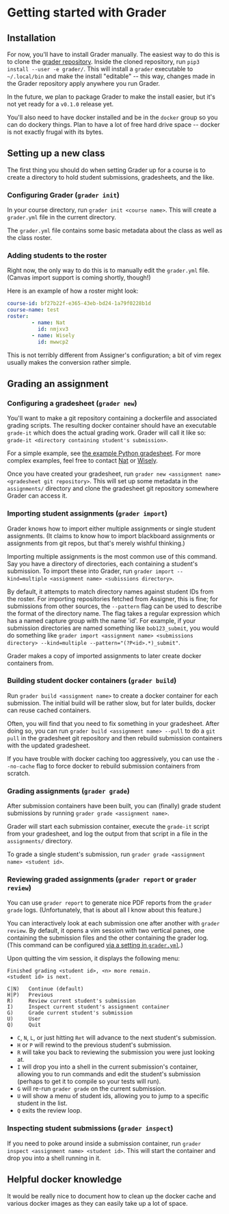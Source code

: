 # Getting started with Grader

## Installation

For now, you'll have to install Grader manually.
The easiest way to do this is to clone the [grader repository](https://github.com/redkyn/grader.git).
Inside the cloned repository, run `pip3 install --user -e grader/`.
This will install a `grader` executable to `~/.local/bin` and make the install "editable" -- this way, changes made in the Grader repository apply anywhere you run Grader.

In the future, we plan to package Grader to make the install easier, but it's not yet ready for a `v0.1.0` release yet.

You'll also need to have docker installed and be in the `docker` group so you can do dockery things.
Plan to have a lot of free hard drive space -- docker is not exactly frugal with its bytes.

## Setting up a new class

The first thing you should do when setting Grader up for a course is to create a directory to hold student submissions, gradesheets, and the like.

### Configuring Grader (`grader init`)

In your course directory, run `grader init <course name>`.
This will create a `grader.yml` file in the current directory.

The `grader.yml` file contains some basic metadata about the class as well as the class roster.

### Adding students to the roster

Right now, the only way to do this is to manually edit the `grader.yml` file.
(Canvas import support is coming shortly, though!)

Here is an example of how a roster might look:
```yaml
course-id: bf27b22f-e365-43eb-bd24-1a79f0228b1d
course-name: test
roster:
        - name: Nat
          id: nmjxv3
        - name: Wisely
          id: mwwcp2
```

This is not terribly different from Assigner's configuration; a bit of vim regex usually makes the conversion rather simple.

## Grading an assignment

### Configuring a gradesheet (`grader new`)

You'll want to make a git repository containing a dockerfile and associated grading scripts.
The resulting docker container should have an executable `grade-it` which does the actual grading work.
Grader will call it like so: `grade-it <directory containing student's submission>`.

For a simple example, see [the example Python gradesheet](https://github.com/redkyn/python-gradesheet).
For more complex examples, feel free to contact [Nat](mailto:jarus@mst.edu) or [Wisely](mailto:michael.wisely@mst.edu).

Once you have created your gradesheet, run `grader new <assignment name> <gradesheet git repository>`.
This will set up some metadata in the `assignments/` directory and clone the gradesheet git repository somewhere Grader can access it.

### Importing student assignments (`grader import`)

Grader knows how to import either multiple assignments or single student assignments.
(It claims to know how to import blackboard assignments or assignments from git repos, but that's merely wishful thinking.)

Importing multiple assignments is the most common use of this command.
Say you have a directory of directories, each containing a student's submission.
To import these into Grader, run `grader import --kind=multiple <assignment name> <subissions directory>`.

By default, it attempts to match directory names against student IDs from the roster.
For importing repositories fetched from Assigner, this is fine; for submissions from other sources, the `--pattern` flag can be used to describe the format of the directory name.
The flag takes a regular expression which has a named capture group with the name 'id'.
For example, if your submission directories are named something like `bob123_submit`, you would do something like
`grader import <assignment name> <submissions directory> --kind=multiple --pattern="(?P<id>.*)_submit"`.

Grader makes a copy of imported assignments to later create docker containers from.

### Building student docker containers (`grader build`)

Run `grader build <assignment name>` to create a docker container for each submission.
The initial build will be rather slow, but for later builds, docker can reuse cached containers.

Often, you will find that you need to fix something in your gradesheet.
After doing so, you can run `grader build <assignment name> --pull` to do a `git pull` in the gradesheet git repository and then rebuild submission containers with the updated gradesheet.

If you have trouble with docker caching too aggressively, you can use the `--no-cache` flag to force docker to rebuild submission containers from scratch.

### Grading assignments (`grader grade`)

After submission containers have been built, you can (finally) grade student submissions by running `grader grade <assignment name>`.

Grader will start each submission container, execute the `grade-it` script from your gradesheet, and log the output from that script in a file in the `assignments/` directory.

To grade a single student's submission, run `grader grade <assignment name> <student id>`.

### Reviewing graded assignments (`grader report` or `grader review`)

You can use `grader report` to generate nice PDF reports from the `grader grade` logs.
(Unfortunately, that is about all I know about this feature.)

You can interactively look at each submission one after another with `grader review`.
By default, it opens a vim session with two vertical panes, one containing the submission files and the other containing the grader log.
(This command can be configured [via a setting in `grader.yml`](https://github.com/redkyn/grader/blob/master/grader/grader/commands/review.py#L48-L49).)

Upon quitting the vim session, it displays the following menu:

```
Finished grading <student id>, <n> more remain.
<student id> is next.

C|N)   Continue (default)
H|P)   Previous
R)     Review current student's submission
I)     Inspect current student's assignment container
G)     Grade current student's submission
U)     User
Q)     Quit
```

- `C`, `N`, `L`, or just hitting `Ret` will advance to the next student's submission.
- `H` or `P` will rewind to the previous student's submission.
- `R` will take you back to reviewing the submission you were just looking at.
- `I` will drop you into a shell in the current submission's container, allowing you to run commands and edit the student's submission (perhaps to get it to compile so your tests will run).
- `G` will re-run `grader grade` on the current submission.
- `U` will show a menu of student ids, allowing you to jump to a specific student in the list.
- `Q` exits the review loop.

### Inspecting student submissions (`grader inspect`)

If you need to poke around inside a submission container, run `grader inspect <assignment name> <student id>`.
This will start the container and drop you into a shell running in it.

## Helpful docker knowledge

It would be really nice to document how to clean up the docker cache and various docker images as they can easily take up a lot of space.
